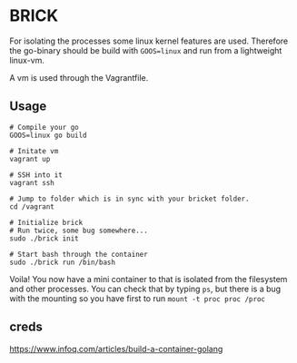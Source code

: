 # BRICK

For isolating the processes some linux kernel features are used. Therefore the 
go-binary should be build with `GOOS=linux` and run from a lightweight linux-vm.

A vm is used through the Vagrantfile.


## Usage

```
# Compile your go
GOOS=linux go build
```

```
# Initate vm
vagrant up

# SSH into it
vagrant ssh
```

```
# Jump to folder which is in sync with your bricket folder.
cd /vagrant

# Initialize brick
# Run twice, some bug somewhere...
sudo ./brick init

# Start bash through the container
sudo ./brick run /bin/bash
```

Voila! You now have a mini container to that is isolated from the filesystem 
and other processes. You can check that by typing `ps`, but there is a bug with the mounting so you have first to run `mount -t proc proc /proc`


## creds

https://www.infoq.com/articles/build-a-container-golang
